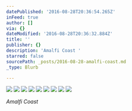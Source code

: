 ```yaml
---
datePublished: '2016-08-28T20:36:54.265Z'
inFeed: true
author: []
via: {}
dateModified: '2016-08-28T20:36:32.884Z'
title: ''
publisher: {}
description: 'Amalfi Coast '
starred: false
sourcePath: _posts/2016-08-28-amalfi-coast.md
_type: Blurb

---
```

![](https://the-grid-user-content.s3-us-west-2.amazonaws.com/3cb5b05b-5728-4ed4-b04c-2304f9abe4a9.jpg)
![](https://the-grid-user-content.s3-us-west-2.amazonaws.com/34046e7f-48e4-4e2f-a1ea-9b70e330fca6.jpg)
![](https://the-grid-user-content.s3-us-west-2.amazonaws.com/d824c4d5-1164-4c17-8df4-21bb5984d886.jpg)
![](https://the-grid-user-content.s3-us-west-2.amazonaws.com/ea158988-bf36-49a8-8cd0-ad49ddc3422d.jpg)
![](https://the-grid-user-content.s3-us-west-2.amazonaws.com/9e6b6468-9278-473d-b6fd-ae6799bc1628.jpg)
![](https://the-grid-user-content.s3-us-west-2.amazonaws.com/d85cc553-510d-47c4-848a-5314fdade365.jpg)
![](https://the-grid-user-content.s3-us-west-2.amazonaws.com/8d2f1b1d-6b71-4a9e-8329-23b74b727873.jpg)
![](https://the-grid-user-content.s3-us-west-2.amazonaws.com/ca2bfa12-b53f-4f00-b520-f1e6e9b109e1.jpg)
![](https://the-grid-user-content.s3-us-west-2.amazonaws.com/670390ec-9f2e-4827-a2c6-8a3b7d7dc97a.jpg)

_Amalfi Coast_